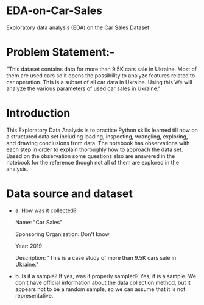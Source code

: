 # EDA-on-Car-Sales
Exploratory data analysis (EDA) on the Car Sales Dataset

# Problem Statement:-
"This dataset contains data for more than 9.5K cars sale in Ukraine. Most of them are used cars so it opens the possibility to analyze features related to car operation. This is a subset of all car data in Ukraine. Using this We will analyze the various parameters of used car sales in Ukraine."

# Introduction
This Exploratory Data Analysis is to practice Python skills learned till now on a structured data set including loading, inspecting, wrangling, exploring, and drawing conclusions from data. The notebook has observations with each step in order to explain thoroughly how to approach the data set. Based on the observation some questions also are answered in the notebook for the reference though not all of them are explored in the analysis.


# Data source and dataset
- a. How was it collected?
  
    Name: "Car Sales"
  
    Sponsoring Organization: Don't know
  
    Year: 2019
  
    Description: "This is a case study of more than 9.5K cars sale in Ukraine."
  

- b. Is it a sample? If yes, was it properly sampled?
Yes, it is a sample. We don't have official information about the data collection method, but it appears not to be a random sample, so we can assume that it is not representative.
